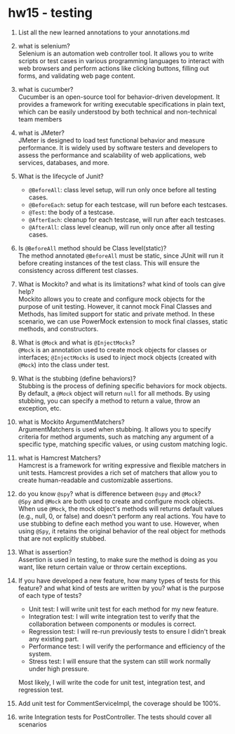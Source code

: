 # hw15 - testing

1.  List all the new learned annotations to your annotations.md
2.  what is selenium?  
    Selenium is an automation web controller tool. It allows you to write scripts or test cases in various programming languages to interact with web browsers and perform actions like clicking buttons, filling out forms, and validating web page content.
3.  what is cucumber?  
    Cucumber is an open-source tool for behavior-driven development. It provides a framework for writing executable specifications in plain text, which can be easily understood by both technical and non-technical team members
4.  what is JMeter?  
    JMeter is designed to load test functional behavior and measure performance. It is widely used by software testers and developers to assess the performance and scalability of web applications, web services, databases, and more.
5.  What is the lifecycle of Junit?  
    - `@BeforeAll`: class level setup, will run only once before all testing cases.
    - `@BeforeEach`: setup for each testcase, will run before each testcases.
    - `@Test`: the body of a testcase.
    - `@AfterEach`: cleanup for each testcase, will run after each testcases. 
    - `@AfterAll`: class level cleanup, will run only once after all testing cases.
6.  Is `@BeforeAll` method should be Class level(static)?  
    The method annotated `@BeforeAll` must be static, since JUnit will run it before creating instances of the test class. This will ensure the consistency across different test classes.
7.  What is Mockito? and what is its limitations?  what kind of tools can give help?  
    Mockito allows you to create and configure mock objects for the purpose of unit testing. However, it cannot mock Final Classes and Methods, has limited support for static and private method. In these scenario, we can use PowerMock extension to mock final classes, static methods, and constructors.
8.  What is `@Mock` and what is `@InjectMocks`?  
    `@Mock` is an annotation used to create mock objects for classes or interfaces; `@InjectMocks` is used to inject mock objects (created with `@Mock`) into the class under test.
9.  What is the stubbing (define behaviors)?  
    Stubbing is the process of defining specific behaviors for mock objects. By default, a `@Mock` object will return `null` for all methods. By using stubbing, you can specify a method to return a value, throw an exception, etc.
10. what is Mockito ArgumentMatchers?  
    ArgumentMatchers is used when stubbing. It allows you to specify criteria for method arguments, such as matching any argument of a specific type, matching specific values, or using custom matching logic.
11. what is Hamcrest Matchers?  
    Hamcrest is a framework for writing expressive and flexible matchers in unit tests. Hamcrest provides a rich set of matchers that allow you to create human-readable and customizable assertions.
12. do you know `@spy`? what is difference between `@spy` and `@Mock`?  
    `@Spy` and `@Mock` are both used to create and configure mock objects. When use `@Mock`, the mock object's methods will returns default values (e.g., null, 0, or false) and doesn't perform any real actions. You have to use stubbing to define each method you want to use. However, when using `@Spy`, it retains the original behavior of the real object for methods that are not explicitly stubbed.
13. What is assertion?  
    Assertion is used in testing, to make sure the method is doing as you want, like return certain value or throw certain exceptions. 
14. If you have developed a new feature, how many types of tests for this feature? and what kind of tests are written by you? what is the purpose of each type of tests?  
    - Unit test: I will write unit test for each method for my new feature.
    - Integration test: I will write integration test to verify that the collaboration between components or modules is correct.
    - Regression test: I will re-run previously tests to ensure I didn't break any existing part.
    - Performance test: I will verify the performance and efficiency of the system.
    - Stress test: I will ensure that the system can still work normally under high pressure.  

    Most likely, I will write the code for unit test, integration test, and regression test. 
15. Add unit test for CommentServiceImpl, the coverage should be 100%.
16. write Integration tests for PostController. The tests should cover all scenarios
